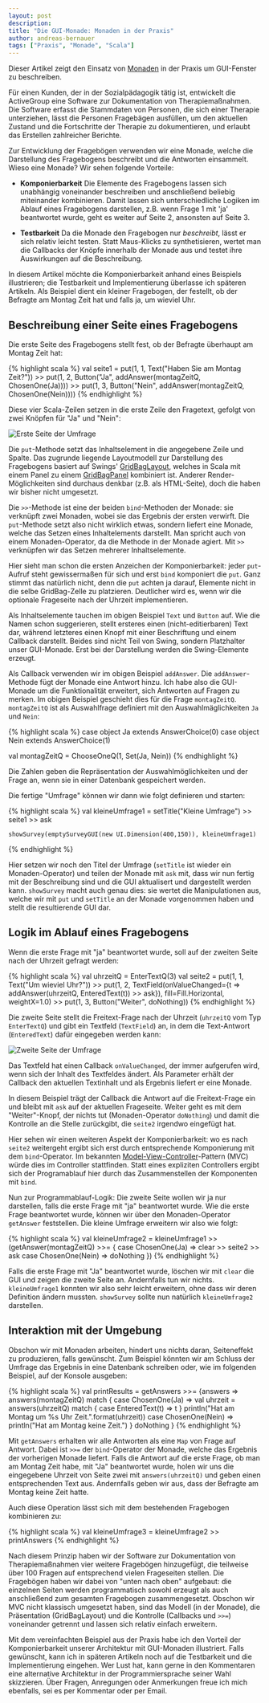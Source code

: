```yaml
---
layout: post
description: 
title: "Die GUI-Monade: Monaden in der Praxis"
author: andreas-bernauer
tags: ["Praxis", "Monade", "Scala"]
---
```


Dieser Artikel zeigt den Einsatz von
[Monaden](http://funktionale-programmierung.de/2013/04/18/haskell-monaden.html)
in der Praxis um GUI-Fenster zu beschreiben.

Für einen Kunden, der in der Sozialpädagogik tätig ist, entwickelt die
ActiveGroup eine Software zur Dokumentation von Therapiemaßnahmen.
Die Software erfasst die Stammdaten von Personen, die sich einer
Therapie unterziehen, lässt die Personen Fragebägen ausfüllen, um den
aktuellen Zustand und die Fortschritte der Therapie zu dokumentieren,
und erlaubt das Erstellen zahlreicher Berichte.

Zur Entwicklung der Fragebögen verwenden wir eine Monade, welche die
Darstellung des Fragebogens beschreibt und die Antworten einsammelt.
Wieso eine Monade?  Wir sehen folgende Vorteile:

- **Komponierbarkeit** Die Elemente des Fragebogens lassen sich unabhängig
  voneinander beschreiben und anschließend beliebig miteinander
  kombinieren.  Damit lassen sich unterschiedliche Logiken im
  Ablauf eines Fragebogens darstellen, z.B. wenn Frage 1 mit 'ja'
  beantwortet wurde, geht es weiter auf Seite 2, ansonsten auf Seite
  3.

- **Testbarkeit** Da die Monade den Fragebogen nur *beschreibt*, lässt
  er sich relativ leicht testen.  Statt Maus-Klicks zu synthetisieren,
  wertet man die Callbacks der Knöpfe innerhalb der Monade aus und
  testet ihre Auswirkungen auf die Beschreibung.

In diesem Artikel möchte die Komponierbarkeit anhand eines Beispiels
illustrieren; die Testbarkeit und Implementierung überlasse ich
späteren Artikeln. Als Beispiel dient ein kleiner Fragebogen, der
festellt, ob der Befragte am Montag Zeit hat und falls ja, um wieviel
Uhr.

<!-- more start -->

## Beschreibung einer Seite eines Fragebogens

Die erste Seite des Fragebogens stellt fest, ob der Befragte überhaupt
am Montag Zeit hat:

{% highlight scala %}
   val seite1 =
     put(1, 1, Text("Haben Sie am Montag Zeit?")) >>
     put(1, 2, Button("Ja", addAnswer(montagZeitQ, ChosenOne(Ja)))) >>
     put(1, 3, Button("Nein", addAnswer(montagZeitQ, ChosenOne(Nein))))
{% endhighlight %}

Diese vier Scala-Zeilen setzen in die erste Zeile den Fragetext,
gefolgt von zwei Knöpfen für "Ja" und "Nein":

![Erste Seite der Umfrage](/files/gui-monade/seite1.png "Erste Seite der
 Umfrage")

Die `put`-Methode setzt das Inhaltselement in die angegebene Zeile und
Spalte.  Das zugrunde liegende Layoutmodell zur Darstellung des
Fragebogens basiert auf Swings'
[GridBagLayout](http://docs.oracle.com/javase/tutorial/uiswing/layout/gridbag.html),
welches in Scala mit einem Panel zu einem
[GridBagPanel](http://www.scala-lang.org/api/2.10.0/scala/swing/GridBagPanel.html)
kombiniert ist.  Anderer Render-Möglichkeiten sind durchaus denkbar
(z.B. als HTML-Seite), doch die haben wir bisher nicht umgesetzt.

Die `>>`-Methode ist eine der beiden `bind`-Methoden der Monade: sie
verknüpft zwei Monaden, wobei sie das Ergebnis der ersten verwirft.
Die `put`-Methode setzt also nicht wirklich etwas, sondern liefert
eine Monade, welche das Setzen eines Inhaltelements darstellt.  Man
spricht auch von einem Monaden-Operator, da die Methode in der Monade
agiert.  Mit `>>` verknüpfen wir das Setzen mehrerer Inhaltselemente.

Hier sieht man schon die ersten Anzeichen der Komponierbarkeit: jeder
`put`-Aufruf steht gewissermaßen für sich und erst `bind` komponiert
die `put`.  Ganz stimmt das natürlich nicht, denn die `put` achten
ja darauf, Elemente nicht in die selbe GridBag-Zelle zu platzieren.
Deutlicher wird es, wenn wir die optionale Frageseite nach der Uhrzeit
implementieren.

Als Inhaltselemente tauchen im obigen Beispiel `Text` und `Button`
auf.  Wie die Namen schon suggerieren, stellt ersteres einen
(nicht-editierbaren) Text dar, während letzteres einen Knopf mit einer
Beschriftung und einem Callback darstellt.  Beides sind nicht Teil von
Swing, sondern Platzhalter unser GUI-Monade.  Erst bei der Darstellung
werden die Swing-Elemente erzeugt.

Als Callback verwenden wir im obigen Beispiel `addAnswer`.  Die
`addAnswer`-Methode fügt der Monade eine Antwort hinzu.  Ich habe also
die GUI-Monade um die Funktionalität erweitert, sich Antworten auf
Fragen zu merken.  Im obigen Beispiel geschieht dies für die Frage
`montagZeitQ`.  `montagZeitQ` ist als Auswahlfrage definiert mit den
Auswahlmäglichkeiten `Ja` und `Nein`:

{% highlight scala %}
  case object Ja extends AnswerChoice(0)
  case object Nein extends AnswerChoice(1)

  val montagZeitQ = ChooseOneQ(1, Set(Ja, Nein))
{% endhighlight %}

Die Zahlen geben die Repräsentation der Auswahlmöglichkeiten und der
Frage an, wenn sie in einer Datenbank gespeichert werden.

Die fertige "Umfrage" können wir dann wie folgt definieren und
starten:

{% highlight scala %}
    val kleineUmfrage1 =
      setTitle("Kleine Umfrage") >>
      seite1 >>
      ask
     
    showSurvey(emptySurveyGUI(new UI.Dimension(400,150)), kleineUmfrage1)
{% endhighlight %}

Hier setzen wir noch den Titel der Umfrage (`setTitle` ist wieder ein
Monaden-Operator) und teilen der Monade mit `ask` mit, dass wir nun
fertig mit der Beschreibung sind und die GUI aktualisert und
dargestellt werden kann.  `showSurvey` macht auch genau dies: sie
wertet die Manipulationen aus, welche wir mit `put` und `setTitle` an
der Monade vorgenommen haben und stellt die resultierende GUI dar.


## Logik im Ablauf eines Fragebogens

Wenn die erste Frage mit "ja" beantwortet wurde, soll auf der zweiten
Seite nach der Uhrzeit gefragt werden:

{% highlight scala %}
    val uhrzeitQ = EnterTextQ(3)
    val seite2 =
      put(1, 1, Text("Um wieviel Uhr?")) >>
      put(1, 2, TextField(onValueChanged={t => addAnswer(uhrzeitQ, EnteredText(t)) >> ask}),
        fill=Fill.Horizontal, weightX=1.0) >>
      put(1, 3, Button("Weiter", doNothing))
{% endhighlight %}

Die zweite Seite stellt die Freitext-Frage nach der Uhrzeit
(`uhrzeitQ` vom Typ `EnterTextQ`) und gibt ein Textfeld (`TextField`)
an, in dem die Text-Antwort (`EnteredText`) dafür eingegeben werden
kann:

![Zweite Seite der Umfrage](/files/gui-monade/seite2.png "Zwetie Seit
 der Umfrage")

Das Textfeld hat einen Callback `onValueChanged`, der immer
aufgerufen wird, wenn sich der Inhalt des Textfeldes ändert.  Als
Parameter erhält der Callback den aktuellen Textinhalt und als
Ergebnis liefert er eine Monade.

In diesem Beispiel trägt der Callback die Antwort auf die
Freitext-Frage ein und bleibt mit `ask` auf der aktuellen Frageseite.
Weiter geht es mit dem "Weiter"-Knopf, der nichts tut
(Monaden-Operator `doNothing`) und damit die Kontrolle an die Stelle
zurückgibt, die `seite2` irgendwo eingefügt hat.

Hier sehen wir einen weiteren Aspekt der Komponierbarkeit: wo es nach
`seite2` weitergeht ergibt sich erst durch entsprechende Komponierung
mit dem `bind`-Operator.  Im bekannten
[Model-View-Controller](http://de.wikipedia.org/wiki/Model_View_Controller)-Pattern
(MVC) würde dies im Controller stattfinden.  Statt eines expliziten
Controllers ergibt sich der Programablauf hier durch das
Zusammenstellen der Komponenten mit `bind`.

Nun zur Programmablauf-Logik: Die zweite Seite wollen wir ja nur
darstellen, falls die erste Frage mit "ja" beantwortet wurde.  Wie die
erste Frage beantwortet wurde, können wir über den Monaden-Operator
`getAnswer` feststellen.  Die kleine Umfrage erweitern wir also wie
folgt:

{% highlight scala %}
    val kleineUmfrage2 =
      kleineUmfrage1 >>
      (getAnswer(montagZeitQ) >>= {
        case ChosenOne(Ja) =>
          clear >> seite2 >> ask
        case ChosenOne(Nein) => doNothing
      })
{% endhighlight %}

Falls die erste Frage mit "Ja" beantwortet wurde, löschen wir mit
`clear` die GUI und zeigen die zweite Seite an.  Andernfalls tun wir
nichts.  `kleineUmfrage1` konnten wir also sehr leicht erweitern,
ohne dass wir deren Definition ändern mussten.  `showSurvey` sollte
nun natürlich `kleineUmfrage2` darstellen.

## Interaktion mit der Umgebung

Obschon wir mit Monaden arbeiten, hindert uns nichts daran,
Seiteneffekt zu produzieren, falls gewünscht.  Zum Beispiel könnten
wir am Schluss der Umfrage das Ergebnis in eine Datenbank schreiben
oder, wie im folgenden Beispiel, auf der Konsole ausgeben:

{% highlight scala %}
  val printResults =
    getAnswers >>= {answers =>
      answers(montagZeitQ) match {
        case ChosenOne(Ja) =>
          val uhrzeit = answers(uhrzeitQ) match {
            case EnteredText(t) => t
          }
          println("Hat am Montag um %s Uhr Zeit.".format(uhrzeit))
        case ChosenOne(Nein) => println("Hat am Montag keine Zeit.")
      }
      doNothing
    }
{% endhighlight %}

Mit `getAnswers` erhalten wir alle Antworten als eine `Map` von Frage
auf Antwort.  Dabei ist `>>=` der `bind`-Operator der Monade, welche
das Ergebnis der vorherigen Monade liefert.  Falls die Antwort auf die
erste Frage, ob man am Montag Zeit habe, mit "Ja" beantwortet wurde,
holen wir uns die eingegebene Uhrzeit von Seite zwei mit
`answers(uhrzeitQ)` und geben einen entsprechenden Text aus.
Andernfalls geben wir aus, dass der Befragte am Montag keine Zeit
hatte.

Auch diese Operation lässt sich mit dem bestehenden Fragebogen
kombinieren zu:

{% highlight scala %}
     val kleineUmfrage3 =
       kleineUmfrage2 >> printAnswers
{% endhighlight %}

Nach diesem Prinzip haben wir der Software zur Dokumentation von
Therapiemaßnahmen vier weitere Fragebögen hinzugefügt, die teilweise
über 100 Fragen auf entsprechend vielen Frageseiten stellen.  Die
Fragebögen haben wir dabei von "unten nach oben" aufgebaut: die
einzelnen Seiten werden programmatisch sowohl erzeugt als auch
anschließend zum gesamten Fragebogen zusammengesetzt.  Obschon wir MVC
nicht klassisch umgesetzt haben, sind das Modell (in der Monade), die
Präsentation (GridBagLayout) und die Kontrolle (Callbacks und `>>=`)
voneinander getrennt und lassen sich relativ einfach erweitern.

Mit dem vereinfachten Beispiel aus der Praxis habe ich den Vorteil der
Komponierbarkeit unserer Architektur mit GUI-Monaden illustriert.
Falls gewünscht, kann ich in späteren Artikeln noch auf die
Testbarkeit und die Implementierung eingehen.  Wer Lust hat, kann
gerne in den Kommentaren eine alternative Architektur in der
Programmiersprache seiner Wahl skizzieren.  Über Fragen, Anregungen
oder Anmerkungen freue ich mich ebenfalls, sei es per Kommentar oder
per Email.

